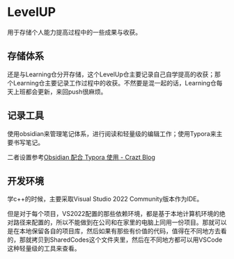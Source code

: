 # LevelUP
用于存储个人能力提高过程中的一些成果与收获。

## 存储体系

还是与Learning仓分开存储，这个LevelUp仓主要记录自己自学提高的收获；那个Learning仓主要记录工作过程中的收获。不然要是混一起的话，Learning仓每天上班都会更新，来回push很麻烦。

## 记录工具

使用obsidian来管理笔记体系，进行阅读和轻量级的编辑工作；使用Typora来主要书写笔记。

二者设置参考[Obsidian 配合 Typora 使用 - Crazt Blog](https://blog.crazt.moe/posts/misc/obsidian-typora/)

## 开发环境

学c++的时候，主要采取Visual Studio 2022 Community版本作为IDE。

但是对于每个项目，VS2022配置的那些依赖环境，都是基于本地计算机环境的绝对路径来配置的，所以不能做到在公司和在家里的电脑上同用一份项目。那就可以是在本地保留各自的项目库，然后如果有那些有价值的代码，值得在不同地方去看的，那就拷贝到SharedCodes这个文件夹里，然后在不同地方都可以用VSCode这种轻量级的工具来查看。
